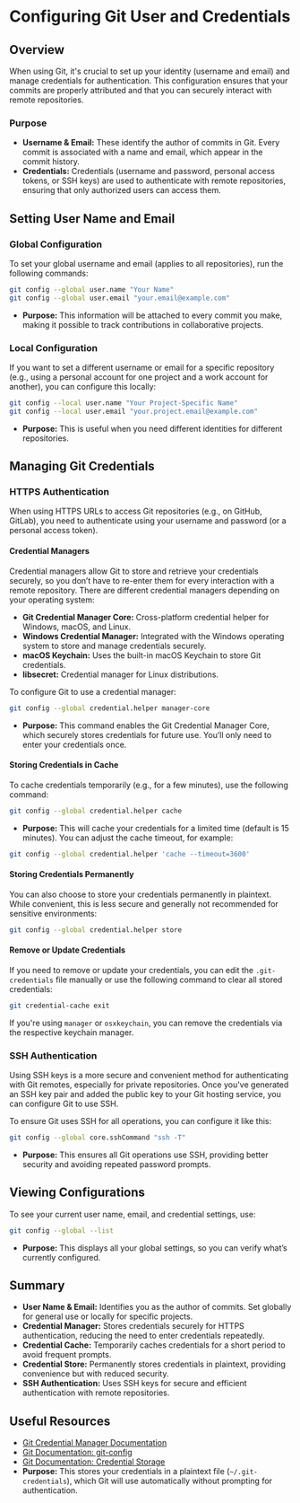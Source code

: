 
# Configuring Git User and Credentials

## Overview
When using Git, it's crucial to set up your identity (username and email) and manage credentials for authentication. This configuration ensures that your commits are properly attributed and that you can securely interact with remote repositories.

### Purpose
- **Username & Email:** These identify the author of commits in Git. Every commit is associated with a name and email, which appear in the commit history.
- **Credentials:** Credentials (username and password, personal access tokens, or SSH keys) are used to authenticate with remote repositories, ensuring that only authorized users can access them.

## Setting User Name and Email

### Global Configuration
To set your global username and email (applies to all repositories), run the following commands:

```bash
git config --global user.name "Your Name"
git config --global user.email "your.email@example.com"
```

- **Purpose:** This information will be attached to every commit you make, making it possible to track contributions in collaborative projects.

### Local Configuration
If you want to set a different username or email for a specific repository (e.g., using a personal account for one project and a work account for another), you can configure this locally:

```bash
git config --local user.name "Your Project-Specific Name"
git config --local user.email "your.project.email@example.com"
```

- **Purpose:** This is useful when you need different identities for different repositories.

## Managing Git Credentials

### HTTPS Authentication
When using HTTPS URLs to access Git repositories (e.g., on GitHub, GitLab), you need to authenticate using your username and password (or a personal access token).

#### Credential Managers
Credential managers allow Git to store and retrieve your credentials securely, so you don’t have to re-enter them for every interaction with a remote repository. There are different credential managers depending on your operating system:

- **Git Credential Manager Core:** Cross-platform credential helper for Windows, macOS, and Linux.
- **Windows Credential Manager:** Integrated with the Windows operating system to store and manage credentials securely.
- **macOS Keychain:** Uses the built-in macOS Keychain to store Git credentials.
- **libsecret:** Credential manager for Linux distributions.

To configure Git to use a credential manager:

```bash
git config --global credential.helper manager-core
```

- **Purpose:** This command enables the Git Credential Manager Core, which securely stores credentials for future use. You’ll only need to enter your credentials once.

#### Storing Credentials in Cache
To cache credentials temporarily (e.g., for a few minutes), use the following command:

```bash
git config --global credential.helper cache
```

- **Purpose:** This will cache your credentials for a limited time (default is 15 minutes). You can adjust the cache timeout, for example:

```bash
git config --global credential.helper 'cache --timeout=3600'
```

#### Storing Credentials Permanently
You can also choose to store your credentials permanently in plaintext. While convenient, this is less secure and generally not recommended for sensitive environments:

```bash
git config --global credential.helper store
```
#### Remove or Update Credentials

If you need to remove or update your credentials, you can edit the `.git-credentials` file manually or use the following command to clear all stored credentials:

```bash
git credential-cache exit
```

If you're using `manager` or `osxkeychain`, you can remove the credentials via the respective keychain manager.

### SSH Authentication
Using SSH keys is a more secure and convenient method for authenticating with Git remotes, especially for private repositories. Once you've generated an SSH key pair and added the public key to your Git hosting service, you can configure Git to use SSH.

To ensure Git uses SSH for all operations, you can configure it like this:

```bash
git config --global core.sshCommand "ssh -T"
```

- **Purpose:** This ensures all Git operations use SSH, providing better security and avoiding repeated password prompts.

## Viewing Configurations
To see your current user name, email, and credential settings, use:

```bash
git config --global --list
```

- **Purpose:** This displays all your global settings, so you can verify what’s currently configured.

## Summary
- **User Name & Email:** Identifies you as the author of commits. Set globally for general use or locally for specific projects.
- **Credential Manager:** Stores credentials securely for HTTPS authentication, reducing the need to enter credentials repeatedly.
- **Credential Cache:** Temporarily caches credentials for a short period to avoid frequent prompts.
- **Credential Store:** Permanently stores credentials in plaintext, providing convenience but with reduced security.
- **SSH Authentication:** Uses SSH keys for secure and efficient authentication with remote repositories.

## Useful Resources
- [Git Credential Manager Documentation](https://aka.ms/gcm)
- [Git Documentation: git-config](https://git-scm.com/docs/git-config) 
- [Git Documentation: Credential Storage](https://git-scm.com/book/en/v2/Git-Tools-Credential-Storage)
- **Purpose:** This stores your credentials in a plaintext file (`~/.git-credentials`), which Git will use automatically without prompting for authentication.